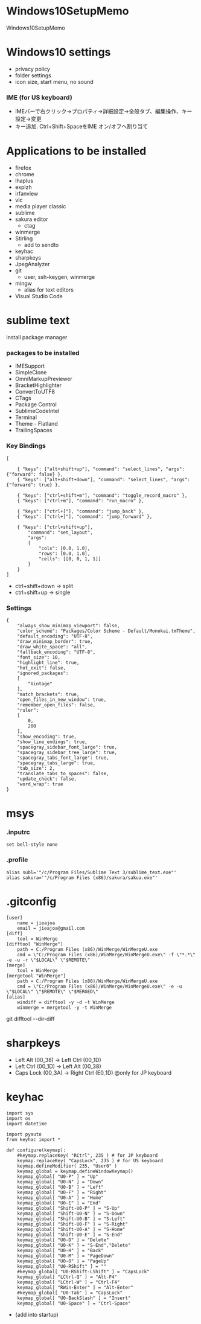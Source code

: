 # Windows10SetupMemo
Windows10SetupMemo

# Windows10 settings
- privacy policy
- folder settings
- icon size, start menu, no sound
### IME (for US keyboard)
- IMEバーで右クリック->プロパティ->詳細設定->全般タブ、編集操作、キー設定->変更
- キー追加. Ctrl+Shift+SpaceをIME オン/オフへ割り当て

# Applications to be installed
- firefox
- chrome
- lhaplus
- explzh
- irfanview
- vlc
- media player classic
- sublime
- sakura editor
    - ctag
- winmerge
- Stirling
    - add to sendto
- keyhac
- sharpkeys
- JpegAnalyzer
- git
    - user, ssh-keygen, winmerge
- mingw
    - alias for text editors
- Visual Studio Code

# sublime text
install package manager
### packages to be installed
- IMESupport
- SimpleClone
- OmniMarkupPreviewer
- BracketHighlighter
- ConvertToUTF8
- CTags
- Package Control
- SublimeCodeIntel
- Terminal
- Theme - Flatland
- TrailingSpaces

### Key Bindings
```
[

	{ "keys": ["alt+shift+up"], "command": "select_lines", "args": {"forward": false} },
	{ "keys": ["alt+shift+down"], "command": "select_lines", "args": {"forward": true} }, 

	{ "keys": ["ctrl+shift+m"], "command": "toggle_record_macro" },
	{ "keys": ["ctrl+m"], "command": "run_macro" },

	{ "keys": ["ctrl+["], "command": "jump_back" },
	{ "keys": ["ctrl+]"], "command": "jump_forward" },

	{ "keys": ["ctrl+shift+up"],
		"command": "set_layout",
		"args":
		{
			"cols": [0.0, 1.0],
			"rows": [0.0, 1.0],
			"cells": [[0, 0, 1, 1]]
		}
	}
]
```
- ctrl+shift+down -> split
- ctrl+shift+up -> single

### Settings
```
{
	"always_show_minimap_viewport": false,
	"color_scheme": "Packages/Color Scheme - Default/Monokai.tmTheme",
	"default_encoding": "UTF-8",
	"draw_minimap_border": true,
	"draw_white_space": "all",
	"fallback_encoding": "UTF-8",
	"font_size": 10,
	"highlight_line": true,
	"hot_exit": false,
	"ignored_packages":
	[
		"Vintage"
	],
	"match_brackets": true,
	"open_files_in_new_window": true,
	"remember_open_files": false,
	"ruler":
	[
		0,
		200
	],
	"show_encoding": true,
	"show_line_endings": true,
	"spacegray_sidebar_font_large": true,
	"spacegray_sidebar_tree_large": true,
	"spacegray_tabs_font_large": true,
	"spacegray_tabs_large": true,
	"tab_size": 2,
	"translate_tabs_to_spaces": false,
	"update_check": false,
	"word_wrap": true
}
```

# msys
### .inputrc
```
set bell-style none
```

### .profile
```
alias subl='"/c/Program Files/Sublime Text 3/sublime_text.exe"'
alias sakura='"/c/Program Files (x86)/sakura/sakua.exe"'
```

# .gitconfig
```
[user]
    name = jieajoa
    email = jieajoa@gmail.com
[diff]
    tool = WinMerge
[difftool "WinMerge"]
    path = C:/Program Files (x86)/WinMerge/WinMergeU.exe
    cmd = \"C:/Program Files (x86)/WinMerge/WinMergeU.exe\" -f \"*.*\" -e -u -r \"$LOCAL\" \"$REMOTE\"
[merge]
    tool = WinMerge
[mergetool "WinMerge"]
    path = C:/Program Files (x86)/WinMerge/WinMergeU.exe
    cmd = \"C:/Program Files (x86)/WinMerge/WinMergeU.exe\" -e -u \"$LOCAL\" \"$REMOTE\" \"$MERGED\"
[alias]
    windiff = difftool -y -d -t WinMerge
    winmerge = mergetool -y -t WinMerge
```

git difftool --dir-diff 


# sharpkeys
- Left Alt (00_38) -> Left Ctrl (00_1D)
- Left Ctrl (00_1D) -> Left Alt (00_38)
- Caps Lock (00_3A) -> Right Ctrl (E0_1D)  @only for JP keyboard

# keyhac
```
import sys
import os
import datetime

import pyauto
from keyhac import *

def configure(keymap):
    #keymap.replaceKey( "RCtrl", 235 ) # for JP keyboard
    keymap.replaceKey( "CapsLock", 235 ) # for US keyboard
    keymap.defineModifier( 235, "User0" )
    keymap_global = keymap.defineWindowKeymap()
    keymap_global[ "U0-P" ] = "Up"
    keymap_global[ "U0-N" ] = "Down"
    keymap_global[ "U0-B" ] = "Left"
    keymap_global[ "U0-F" ] = "Right"
    keymap_global[ "U0-A" ] = "Home"
    keymap_global[ "U0-E" ] = "End" 
    keymap_global[ "Shift-U0-P" ] = "S-Up"
    keymap_global[ "Shift-U0-N" ] = "S-Down"
    keymap_global[ "Shift-U0-B" ] = "S-Left"
    keymap_global[ "Shift-U0-F" ] = "S-Right"
    keymap_global[ "Shift-U0-A" ] = "S-Home"
    keymap_global[ "Shift-U0-E" ] = "S-End" 
    keymap_global[ "U0-D" ] = "Delete"
    keymap_global[ "U0-K" ] = "S-End","Delete"
    keymap_global[ "U0-H" ] = "Back"
    keymap_global[ "U0-M" ] = "PageDown"
    keymap_global[ "U0-O" ] = "PageUp"
    keymap_global[ "U0-RShift" ] = ""
    #keymap_global[ "U0-RShift-LShift" ] = "CapsLock"
    keymap_global[ "LCtrl-Q" ] = "Alt-F4" 
    keymap_global[ "LCtrl-W" ] = "Ctrl-F4" 
    keymap_global[ "RWin-Enter" ] = "Alt-Enter"  
    #keymap_global[ "U0-Tab" ] = "CapsLock"
    keymap_global[ "U0-BackSlash" ] = "Insert"
    keymap_global[ "U0-Space" ] = "Ctrl-Space"
```
- (add into startup)
